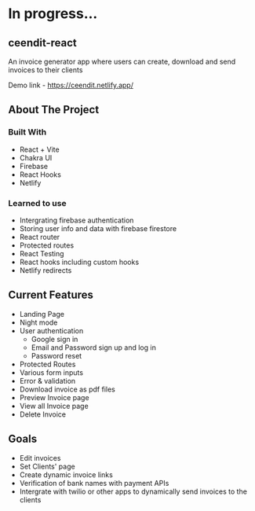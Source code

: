 # In progress...

## ceendit-react

An invoice generator app where users can create, download and send invoices to their clients

Demo link - https://ceendit.netlify.app/

## About The Project

### Built With

- React + Vite
- Chakra UI
- Firebase
- React Hooks
- Netlify

### Learned to use

- Intergrating firebase authentication
- Storing user info and data with firebase firestore
- React router
- Protected routes
- React Testing
- React hooks including custom hooks
- Netlify redirects

## Current Features

- Landing Page
- Night mode
- User authentication
  - Google sign in
  - Email and Password sign up and log in
  - Password reset
- Protected Routes
- Various form inputs
- Error & validation
- Download invoice as pdf files
- Preview Invoice page
- View all Invoice page
- Delete Invoice

## Goals

- Edit invoices
- Set Clients' page
- Create dynamic invoice links
- Verification of bank names with payment APIs
- Intergrate with twilio or other apps to dynamically send invoices to the clients
